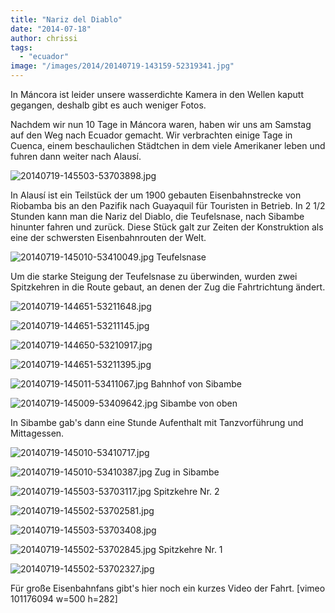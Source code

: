 ```yaml
---
title: "Nariz del Diablo"
date: "2014-07-18"
author: chrissi
tags: 
  - "ecuador"
image: "/images/2014/20140719-143159-52319341.jpg"
---
```


In Máncora ist leider unsere wasserdichte Kamera in den Wellen kaputt gegangen, deshalb gibt es auch weniger Fotos.

Nachdem wir nun 10 Tage in Máncora waren, haben wir uns am Samstag auf den Weg nach Ecuador gemacht. Wir verbrachten einige Tage in Cuenca, einem beschaulichen Städtchen in dem viele Amerikaner leben und fuhren dann weiter nach Alausí.

![20140719-145503-53703898.jpg](/images/2014/20140719-145503-53703898.jpg)

In Alausí ist ein Teilstück der um 1900 gebauten Eisenbahnstrecke von Riobamba bis an den Pazifik nach Guayaquil für Touristen in Betrieb. In 2 1/2 Stunden kann man die Nariz del Diablo, die Teufelsnase, nach Sibambe hinunter fahren und zurück. Diese Stück galt zur Zeiten der Konstruktion als eine der schwersten Eisenbahnrouten der Welt.

![20140719-145010-53410049.jpg](/images/2014/20140719-145010-53410049.jpg) Teufelsnase

Um die starke Steigung der Teufelsnase zu überwinden, wurden zwei Spitzkehren in die Route gebaut, an denen der Zug die Fahrtrichtung ändert.

![20140719-144651-53211648.jpg](/images/2014/20140719-144651-53211648.jpg)

![20140719-144651-53211145.jpg](/images/2014/20140719-144651-53211145.jpg)

![20140719-144650-53210917.jpg](/images/2014/20140719-144650-53210917.jpg)

![20140719-144651-53211395.jpg](/images/2014/20140719-144651-53211395.jpg)

![20140719-145011-53411067.jpg](/images/2014/20140719-145011-53411067.jpg) Bahnhof von Sibambe

![20140719-145009-53409642.jpg](/images/2014/20140719-145009-53409642.jpg) Sibambe von oben

In Sibambe gab's dann eine Stunde Aufenthalt mit Tanzvorführung und Mittagessen.

![20140719-145010-53410717.jpg](/images/2014/20140719-145010-53410717.jpg)

![20140719-145010-53410387.jpg](/images/2014/20140719-145010-53410387.jpg) Zug in Sibambe

![20140719-145503-53703117.jpg](/images/2014/20140719-145503-53703117.jpg) Spitzkehre Nr. 2

![20140719-145502-53702581.jpg](/images/2014/20140719-145502-53702581.jpg)

![20140719-145503-53703408.jpg](/images/2014/20140719-145503-53703408.jpg)

![20140719-145502-53702845.jpg](/images/2014/20140719-145502-53702845.jpg) Spitzkehre Nr. 1

![20140719-145502-53702327.jpg](/images/2014/20140719-145502-53702327.jpg)

Für große Eisenbahnfans gibt's hier noch ein kurzes Video der Fahrt. \[vimeo 101176094 w=500 h=282\]
